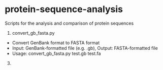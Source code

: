# protein-sequence-analysis
Scripts for the analysis and comparison of protein sequences

1) convert_gb_fasta.py
  - Convert GenBank format to FASTA format
  - Input: GenBank-formatted file (e.g. .gb), Output: FASTA-formatted file
  - Usage: convert_gb_fasta.py test.gb test.fa

3) 
